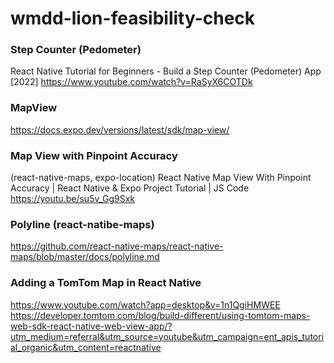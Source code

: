 # wmdd-lion-feasibility-check

### Step Counter (Pedometer)

React Native Tutorial for Beginners - Build a Step Counter (Pedometer) App [2022]
https://www.youtube.com/watch?v=RaSyX6COTDk

### MapView
https://docs.expo.dev/versions/latest/sdk/map-view/

### Map View with Pinpoint Accuracy
(react-native-maps, expo-location)
React Native Map View With Pinpoint Accuracy | React Native & Expo Project Tutorial | JS Code
https://youtu.be/su5v_Gg9Sxk

### Polyline (react-natibe-maps)
https://github.com/react-native-maps/react-native-maps/blob/master/docs/polyline.md


### Adding a TomTom Map in React Native
https://www.youtube.com/watch?app=desktop&v=1n1QgiHMWEE
https://developer.tomtom.com/blog/build-different/using-tomtom-maps-web-sdk-react-native-web-view-app/?utm_medium=referral&utm_source=youtube&utm_campaign=ent_apis_tutorial_organic&utm_content=reactnative